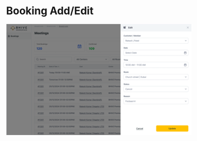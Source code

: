 # Booking Add/Edit

<a href="/assets/images/meetings/web/booking-add-edit.png" target="_blank"><img src="/assets/images/meetings/web/booking-add-edit.png" alt="" loading="lazy"></a>